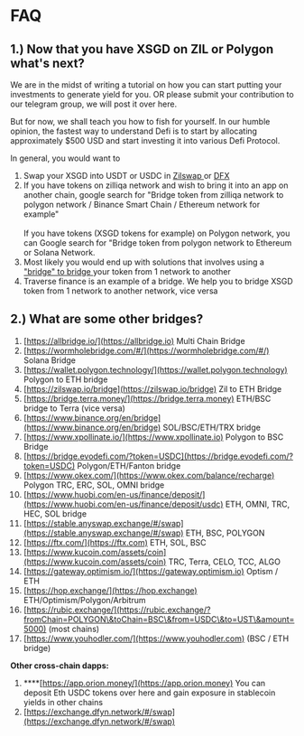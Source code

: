 # FAQ

## 1.) Now that you have XSGD on ZIL or Polygon what's next?

We are in the midst of writing a tutorial on how you can start putting your investments to generate yield for you. OR please submit your contribution to our telegram group, we will post it over here.

But for now, we shall teach you how to fish for yourself. In our humble opinion, the fastest way to understand Defi is to start by allocating approximately $500 USD and start investing it into various Defi Protocol.

In general, you would want to

1. Swap your XSGD into USDT or USDC in [Zilswap ](https://zilswap.io)or [DFX](https://dfx.finance)
2. If you have tokens on zilliqa network and wish to bring it into an app on another chain, google search for "Bridge token from zilliqa network to polygon network / Binance Smart Chain / Ethereum network for example"\
   \
   If you have tokens (XSGD tokens for example) on Polygon network, you can Google search for "Bridge token from polygon network to Ethereum or Solana Network.
3. Most likely you would end up with solutions that involves using a ["bridge" to bridge ](https://autofarm.gitbook.io/autofarm-network/how-tos/bridge-assets)your token from 1 network to another
4. Traverse finance is an example of a bridge. We help you to bridge XSGD token from 1 network to another network, vice versa

## 2.) What are some other bridges?

1. [https://allbridge.io/](https://allbridge.io) Multi Chain Bridge
2. [https://wormholebridge.com/#/](https://wormholebridge.com/#/) Solana Bridge
3. [https://wallet.polygon.technology/](https://wallet.polygon.technology) Polygon to ETH bridge
4. [https://zilswap.io/bridge](https://zilswap.io/bridge) Zil to ETH Bridge
5. [https://bridge.terra.money/](https://bridge.terra.money) ETH/BSC bridge to Terra (vice versa)
6. [https://www.binance.org/en/bridge](https://www.binance.org/en/bridge) SOL/BSC/ETH/TRX bridge
7. [https://www.xpollinate.io/](https://www.xpollinate.io) Polygon to BSC Bridge
8. [https://bridge.evodefi.com/?token=USDC](https://bridge.evodefi.com/?token=USDC) Polygon/ETH/Fanton bridge
9. [https://www.okex.com/](https://www.okex.com/balance/recharge) Polygon TRC, ERC, SOL, OMNI bridge
10. [https://www.huobi.com/en-us/finance/deposit/](https://www.huobi.com/en-us/finance/deposit/usdc) ETH, OMNI, TRC, HEC, SOL bridge
11. [https://stable.anyswap.exchange/#/swap](https://stable.anyswap.exchange/#/swap) ETH, BSC, POLYGON
12. [https://ftx.com/](https://ftx.com) ETH, SOL, BSC
13. [https://www.kucoin.com/assets/coin](https://www.kucoin.com/assets/coin) TRC, Terra, CELO, TCC, ALGO
14. [https://gateway.optimism.io/](https://gateway.optimism.io) Optism / ETH
15. [https://hop.exchange/](https://hop.exchange) ETH/Optimism/Polygon/Arbitrum
16. [https://rubic.exchange/](https://rubic.exchange/?fromChain=POLYGON\&toChain=BSC\&from=USDC\&to=UST\&amount=5000) (most chains)
17. [https://www.youhodler.com/](https://www.youhodler.com) (BSC / ETH bridge)

**Other cross-chain dapps:**

1. \*\*\*\*[https://app.orion.money/](https://app.orion.money) You can deposit Eth USDC tokens over here and gain exposure in stablecoin yields in other chains
2. [https://exchange.dfyn.network/#/swap](https://exchange.dfyn.network/#/swap)
